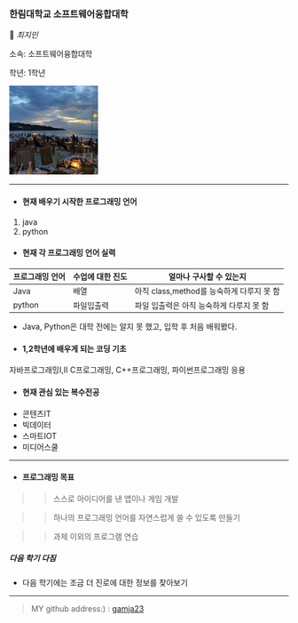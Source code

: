### 한림대학교 소프트웨어융합대학

👋 _최지민_

소속: 소프트웨어융합대학

학년: 1학년

<img src=KakaoTalk_20210519_021535230_02.jpg height=160 widht=160>
   

---

- #### 현재 배우기 시작한 프로그래밍 언어

1. java
2. python

  


- #### 현재 각 프로그래밍 언어 실력

|프로그래밍 언어 |수업에 대한 진도 |얼마나 구사할 수 있는지 |
|---------------|-----------------|-----------------------|
|Java           |배열             |아직 class,method를 능숙하게 다루지 못 함|
|python         |파일입출력       |파일 입출력은 아직 능숙하게 다루지 못 함|

* Java, Python은 대학 전에는 알지 못 했고, 입학 후 처음 배워봤다.


  


- #### 1,2학년에 배우게 되는 코딩 기초

자바프로그래밍Ⅰ,Ⅱ C프로그래밍, C++프로그래밍, 파이썬프로그래밍 응용


  

- #### 현재 관심 있는 복수전공

* 콘텐츠IT
* 빅데이터
* 스마트IOT
* 미디어스쿨

------------


- #### 프로그래밍 목표

>> 스스로 아이디어를 낸 앱이나 게임 개발

>> 하나의 프로그래밍 언어를 자연스럽게 쓸 수 있도록 만들기

>> 과제 이외의 프로그램 연습

##### 다음 학기 다짐

- 다음 학기에는 조금 더 진로에 대한 정보를 찾아보기


-----------------

> MY github address:) : [gamja23][github]

[github]:http://github.com/gamja23



